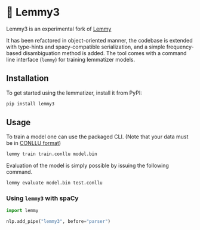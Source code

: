 # 🤘 Lemmy3

Lemmy3 is an experimental fork of [Lemmy](https://github.com/sorenlind/lemmy)

It has been refactored in object-oriented manner, the codebase is extended with type-hints and spacy-compatible serialization, and a simple frequency-based disambiguation method is added. The tool comes with a command line interface (`lemmy`) for training lemmatizer models.

## Installation

To get started using the lemmatizer, install it from PyPI:

```bash
pip install lemmy3
```

## Usage

To train a model one can use the packaged CLI. 
(Note that your data must be in [CONLLU format](https://universaldependencies.org/format.html))

```bash
lemmy train train.conllu model.bin
```

Evaluation of the model is simply possible by issuing the following command.

```bash
lemmy evaluate model.bin test.conllu
```

### Using `lemmy3` with spaCy

```python
import lemmy

nlp.add_pipe("lemmy3", before="parser")
```
